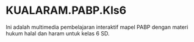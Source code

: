 # KUALARAM.PABP.Kls6
Ini adalah multimedia pembelajaran interaktif mapel PABP dengan materi hukum halal dan haram untuk kelas 6 SD.
